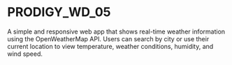 # PRODIGY_WD_05
A simple and responsive web app that shows real-time weather information using the OpenWeatherMap API. Users can search by city or use their current location to view temperature, weather conditions, humidity, and wind speed.
